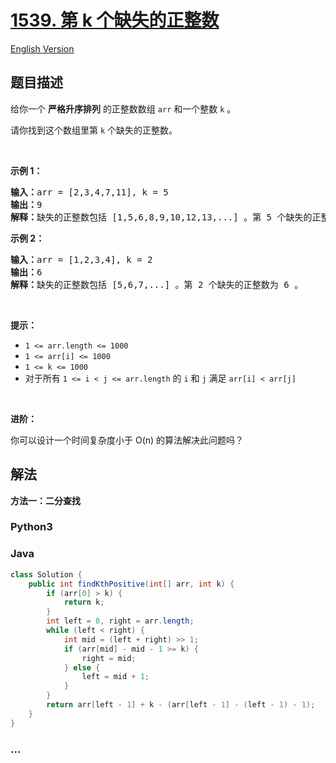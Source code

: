 # [1539. 第 k 个缺失的正整数](https://leetcode.cn/problems/kth-missing-positive-number)

[English Version](/solution/1500-1599/1539.Kth%20Missing%20Positive%20Number/README_EN.md)

## 题目描述

<!-- 这里写题目描述 -->

<p>给你一个 <strong>严格升序排列</strong>&nbsp;的正整数数组 <code>arr</code>&nbsp;和一个整数&nbsp;<code>k</code>&nbsp;。</p>

<p>请你找到这个数组里第&nbsp;<code>k</code>&nbsp;个缺失的正整数。</p>

<p>&nbsp;</p>

<p><strong>示例 1：</strong></p>

<pre>
<strong>输入：</strong>arr = [2,3,4,7,11], k = 5
<strong>输出：</strong>9
<strong>解释：</strong>缺失的正整数包括 [1,5,6,8,9,10,12,13,...] 。第 5 个缺失的正整数为 9 。
</pre>

<p><strong>示例 2：</strong></p>

<pre>
<strong>输入：</strong>arr = [1,2,3,4], k = 2
<strong>输出：</strong>6
<strong>解释：</strong>缺失的正整数包括 [5,6,7,...] 。第 2 个缺失的正整数为 6 。
</pre>

<p>&nbsp;</p>

<p><strong>提示：</strong></p>

<ul>
	<li><code>1 &lt;= arr.length &lt;= 1000</code></li>
	<li><code>1 &lt;= arr[i] &lt;= 1000</code></li>
	<li><code>1 &lt;= k &lt;= 1000</code></li>
	<li>对于所有&nbsp;<code>1 &lt;= i &lt; j &lt;= arr.length</code>&nbsp;的 <code>i</code>&nbsp;和 <code>j</code> 满足&nbsp;<code>arr[i] &lt; arr[j]</code>&nbsp;</li>
</ul>

<p>&nbsp;</p>

<p><strong>进阶：</strong></p>

<p>你可以设计一个时间复杂度小于 O(n) 的算法解决此问题吗？</p>

## 解法

<!-- 这里可写通用的实现逻辑 -->

**方法一：二分查找**

<!-- tabs:start -->

### **Python3**

<!-- 这里可写当前语言的特殊实现逻辑 -->



### **Java**

<!-- 这里可写当前语言的特殊实现逻辑 -->

```java
class Solution {
    public int findKthPositive(int[] arr, int k) {
        if (arr[0] > k) {
            return k;
        }
        int left = 0, right = arr.length;
        while (left < right) {
            int mid = (left + right) >> 1;
            if (arr[mid] - mid - 1 >= k) {
                right = mid;
            } else {
                left = mid + 1;
            }
        }
        return arr[left - 1] + k - (arr[left - 1] - (left - 1) - 1);
    }
}
```









### **...**

```

```


